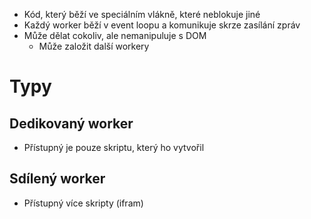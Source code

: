 - Kód, který běží ve speciálním vlákně, které neblokuje jiné
- Každý worker běží v event loopu a komunikuje skrze zasílání zpráv
- Může dělat cokoliv, ale nemanipuluje s DOM
	- Může založit další workery

# Typy
## Dedikovaný worker 
- Přístupný je pouze skriptu, který ho vytvořil
## Sdílený worker
- Přístupný více skripty (ifram)